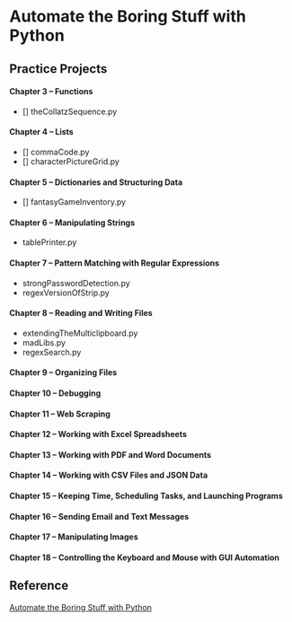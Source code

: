 # Automate the Boring Stuff with Python

## Practice Projects

#### Chapter 3 – Functions
- [] theCollatzSequence.py

#### Chapter 4 – Lists
- [] commaCode.py
- [] characterPictureGrid.py

#### Chapter 5 – Dictionaries and Structuring Data
- [] fantasyGameInventory.py

#### Chapter 6 – Manipulating Strings
- tablePrinter.py

#### Chapter 7 – Pattern Matching with Regular Expressions
- strongPasswordDetection.py
- regexVersionOfStrip.py

#### Chapter 8 – Reading and Writing Files
- extendingTheMulticlipboard.py
- madLibs.py
- regexSearch.py

#### Chapter 9 – Organizing Files

#### Chapter 10 – Debugging

#### Chapter 11 – Web Scraping

#### Chapter 12 – Working with Excel Spreadsheets

#### Chapter 13 – Working with PDF and Word Documents

#### Chapter 14 – Working with CSV Files and JSON Data

#### Chapter 15 – Keeping Time, Scheduling Tasks, and Launching Programs

#### Chapter 16 – Sending Email and Text Messages

#### Chapter 17 – Manipulating Images

#### Chapter 18 – Controlling the Keyboard and Mouse with GUI Automation


## Reference

[Automate the Boring Stuff with Python](https://automatetheboringstuff.com "Automate the Boring Stuff with Python")

